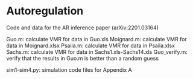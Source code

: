 # Autoregulation
Code and data for the AR inference paper (arXiv:2201.03164)

Guo.m: calculate VMR for data in Guo.xls
Moignard.m: calculate VMR for data in Moignard.xlsx
Psaila.m: calculate VMR for data in Psaila.xlsx
Sachs.m: calculate VMR for data in Sachs1.xls-Sachs14.xls
Guo_verify.m: verify that the results in Guo.m is better than a random guess

sim1-sim4.py: simulation code files for Appendix A
